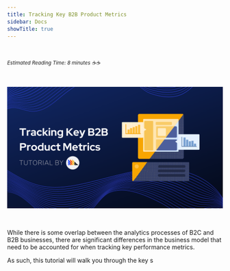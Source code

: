 ```yaml
---
title: Tracking Key B2B Product Metrics
sidebar: Docs
showTitle: true
---
```


<br />

<small class="note-block centered">_Estimated Reading Time: 8 minutes ☕☕_</small>

<br />

<span class="larger-image">

![B2B Tutorial Banner Image](../../images/tutorials/banners/b2b.png)

</span>

<br />

While there is some overlap between the analytics processes of B2C and B2B businesses, there are significant differences in the business model that need to be accounted for when tracking key performance metrics.

As such, this tutorial will walk you through the key s